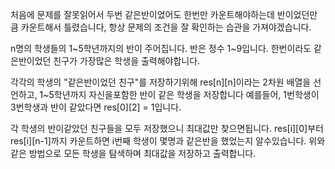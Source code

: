 처음에 문제를 잘못읽어서 두번 같은반이었어도 한번만 카운트해야하는데 반이었던만큼 카운트해서 틀렸습니다,
항상 문제의 조건을 잘 확인하는 습관을 가져야겠습니다.

n명의 학생들의 1~5학년까지의 반이 주어집니다.
반은 정수 1~9입니다.
한번이라도 같은반이었던 친구가 가장많은 학생을 출력해야합니다.

각각의 학생의 "같은반이었던 친구"를 저장하기위해 res[n][n]이라는 2차원 배열을 선언하고,
1~5학년까지 자신을포함한 반이 같은 학생을 저장합니다
예를들어, 1번학생이 3번학생과 반이 같았다면 res[0][2] = 1입니다.

각 학생의 반이같았던 친구들을 모두 저장했으니 최대값만 찾으면됩니다.
res[i][0]부터 res[i][n-1]까지 카운트하면 i번째 학생이 몇명과 같은반을 했었는지 알수있습니다.
위와같은 방법으로 모든 학생을 탐색하며 최대값을 저장하고 출력합니다.